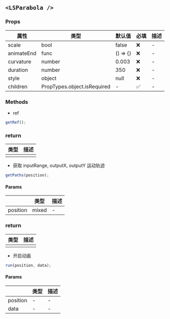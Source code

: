## `<LSParabola />`

### Props

| 属性       | 类型                        | 默认值   | 必填 | 描述 |
| ---------- | --------------------------- | -------- | ---- | ---- |
| scale      | bool                        | false    | ❌   | -    |
| animateEnd | func                        | () => {} | ❌   | -    |
| curvature  | number                      | 0.003    | ❌   | -    |
| duration   | number                      | 350      | ❌   | -    |
| style      | object                      | null     | ❌   | -    |
| children   | PropTypes.object.isRequired | -        | ✅   | -    |

### Methods

- ref

```js
getRef();
```

### return

| 类型 | 描述 |
| ---- | ---- |
|      |      |

- 获取 inputRange, outputX, outputY 运动轨迹

```js
getPaths(position);
```

#### Params

|          | 类型  | 描述 |
| -------- | ----- | ---- |
| position | mixed | -    |

### return

| 类型 | 描述 |
| ---- | ---- |
|      |      |

- 开启动画

```js
run(position, data);
```

#### Params

|          | 类型 | 描述 |
| -------- | ---- | ---- |
| position | -    | -    |
| data     | -    | -    |
